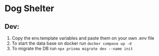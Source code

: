 # Dog Shelter

## Dev:
1. Copy the env.template variables and paste them on your own .env file 
2. To start the data base on docker run ```docker compose up -d```
3. To migrate the DB run ```npx prisma migrate dev --name init```


